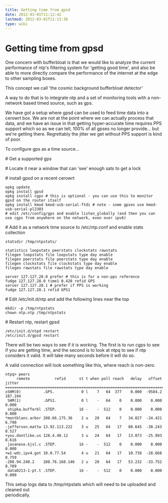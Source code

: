 ```yaml
---
title: Getting time from gpsd
date: 2012-03-01T11:12:42
lastmod: 2012-03-01T11:13:36
type: wiki
---
```

Getting time from gpsd
======================

One concern with bufferbloat is that we would like to analyze the
current performance of ntp's filtering system for 'getting good time',
and also be able to more directly compare the performance of the
internet at the edge to other sampling boxes.

This concept we call 'the cosmic background bufferbloat detector'

A way to do that is to integrate ntp and a set of monitoring tools with
a non-network based timed source, such as gps.

We have got a setup where gpsd can be used to feed time data into a
cerowrt box. We are not at the point where we can actually process that
data, and we have an issue in that getting hyper-accurate time requires
PPS support which so as we can tell, 100% of all gpses no longer
provide... but we're getting there. Regrettably the jitter we get
without PPS support is kind of poor.

To configure gps as a time source...

\# Get a supported gps

\# Locate it near a window that can 'see' enough sats to get a lock

\# install gpsd on a recent cerowrt

    opkg update
    opkg install gpsd
    opkg install cgps # this is optional - you can use this to monitor gpsd on the router itself
    opkg install kmod kmod-usb-serial-ftdi # note - some gpses use kmod-usb-serial-pl2303
    # edit /etc/config/gps and enable listen_globally (and then you can use cgps from anywhere on the network, even over ipv6)

\# Add it as a network time source to /etc/ntp.conf and enable stats
collection

    statsdir /tmp/ntpstats/

    statistics loopstats peerstats clockstats rawstats
    filegen loopstats file loopstats type day enable
    filegen peerstats file peerstats type day enable
    filegen clockstats file clockstats type day enable
    filegen rawstats file rawstats type day enable

    server 127.127.28.0 prefer # this is for a non-pps reference
    fudge 127.127.28.0 time1 0.420 refid GPS
    server 127.127.28.1 # prefer if PPS is working
    fudge 127.127.28.1 refid GPS1

\# Edit /etc/init.d/ntp and add the following lines near the top

    mkdir -p /tmp/ntpstats
    chown ntp.ntp /tmp/ntpstats

\# Restart ntp, restart gpsd

    /etc/init.d/ntpd restart
    /etc/init.d/gpsd restart

There will be two ways to see if it is working. The first is to run cgps
to see if you are getting time, and the second is to look at ntpq to see
if ntp considers it valid. It will take many seconds before it will do
so.

A valid connection will look something like this, where reach is
non-zero.

    ntpq> peers
         remote           refid      st t when poll reach   delay   offset  jitter
    ==============================================================================
    xSHM(0)          .GPS.            0 l    7   64  377    0.000  -9584.2 187.194
     SHM(1)          .GPS1.           0 l    -   64    0    0.000    0.000   0.000
     shipka.bufferbl .STEP.          16 -    -  512    0    0.000    0.000   0.000
    *montblanc.arbor 208.66.175.36    2 u   28   64    7   34.027  -24.421   6.790
    -jefferson.mattw 13.92.113.222    3 u   25   64   17   80.645  -30.243   8.527
    +you.dontlike.us 128.4.40.12      3 u   24   64   17   13.073  -25.993   8.616
     javanese.kjsl.c .STEP.          16 -    -  512    0    0.000    0.000   0.000
    +w1-wdc.ipv4.got 10.0.77.54       4 u   21   64   17   10.738  -28.668   8.759
    -208.94.240.2    108.76.168.146   2 u   20   64   17   53.232  -33.752   8.709
     data0213-1-pt.t .STEP.          16 -    -  512    0    0.000    0.000   0.000

This setup logs data to /tmp/ntpstats which will need to be uploaded and
cleaned out\
periodically.
